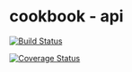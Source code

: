 # cookbook - api

[![Build Status](https://travis-ci.org/mycookbook/api.svg?branch=master)](https://travis-ci.org/mycookbook/api)

[![Coverage Status](https://coveralls.io/repos/github/mycookbook/api/badge.svg?branch=master)](https://coveralls.io/github/mycookbook/api?branch=master)
